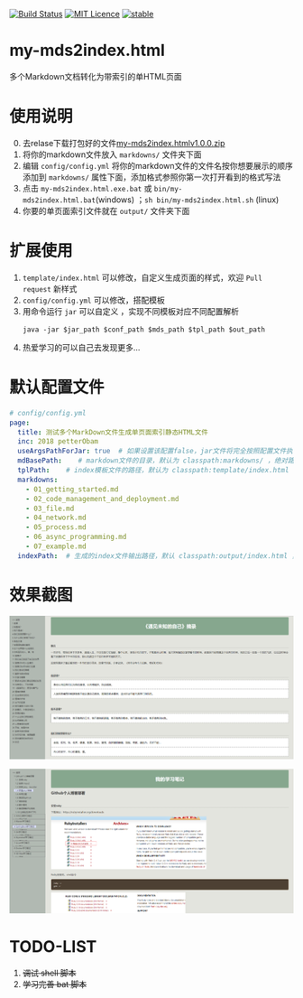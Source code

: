 [![Build Status](https://travis-ci.org/petterobam/my-mds2index.html.svg?branch=master)](https://travis-ci.org/petterobam/my-mds2index.html)
[![MIT Licence](https://badges.frapsoft.com/os/mit/mit.svg?v=103)](https://opensource.org/licenses/mit-license.php)
[![stable](http://badges.github.io/stability-badges/dist/stable.svg)](http://github.com/badges/stability-badges)

# my-mds2index.html

多个Markdown文档转化为带索引的单HTML页面

# 使用说明
0. 去relase下载打包好的文件[my-mds2index.htmlv1.0.0.zip](https://github.com/petterobam/my-mds2index.html/releases/download/v1.0.0/my-mds2index.htmlv1.0.0.zip)
1. 将你的markdown文件放入 `markdowns/` 文件夹下面
2. 编辑 `config/config.yml` 将你的markdown文件的文件名按你想要展示的顺序添加到 `markdowns/` 属性下面，添加格式参照你第一次打开看到的格式写法
3. 点击 `my-mds2index.html.exe.bat` 或 `bin/my-mds2index.html.bat`(windows) ；`sh bin/my-mds2index.html.sh` (linux)
4. 你要的单页面索引文件就在 `output/` 文件夹下面

# 扩展使用
1. `template/index.html` 可以修改，自定义生成页面的样式，欢迎 `Pull request` 新样式
2. `config/config.yml` 可以修改，搭配模板
3. 用命令运行 `jar` 可以自定义 ，实现不同模板对应不同配置解析
    ```shell
    java -jar $jar_path $conf_path $mds_path $tpl_path $out_path
    ```
4. 热爱学习的可以自己去发现更多...

# 默认配置文件

```yml
# config/config.yml
page:
  title: 测试多个MarkDown文件生成单页面索引静态HTML文件
  inc: 2018 petterObam
  useArgsPathForJar: true  # 如果设置该配置false，jar文件将完全按照配置文件执行，此时mdBasePath、tplPath、indexPath必填
  mdBasePath:    # markdown文件的目录，默认为 classpath:markdowns/ ，绝对路径
  tplPath:    # index模板文件的路径，默认为 classpath:template/index.html ，绝对路径
  markdowns:
    - 01_getting_started.md
    - 02_code_management_and_deployment.md
    - 03_file.md
    - 04_network.md
    - 05_process.md
    - 06_async_programming.md
    - 07_example.md
  indexPath:  # 生成的index文件输出路径，默认 classpath:output/index.html ，绝对路径
```

# 效果截图

[![读书笔记示例-遇见未知自己](./docs/example1.png "读书笔记示例-遇见未知自己")](http://www.petterobam.cn/reader/meet-unknowed-self/index.html "_blank")

[![学习笔记示例](./docs/example2.png "学习笔记示例")](http://www.petterobam.cn/learner/index.html "_blank")

# TODO-LIST

1. ~~调试 shell 脚本~~
2. ~~学习完善 bat 脚本~~
